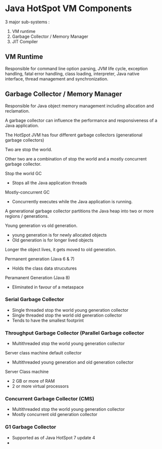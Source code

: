 # Java HotSpot VM Components #

3 major sub-systems :

1. VM runtime
2. Garbage Collector / Memory Manager
3. JIT Compiler


## VM Runtime ##

Responsible for command line option parsing, JVM life cycle, exception handling, fatal error handling, class loading, interpreter, Java native interface, thread management and synchronization.

## Garbage Collector / Memory Manager ##

Responsible for Java object memory management including allocation and reclamation.

A garbage collector can influence the performance and responsiveness of a Java application.

The HotSpot JVM has four different garbage collectors (generational garbage collectors)

Two are stop the world.

Other two are a combination of stop the world and a mostly concurrent garbage collector.

Stop the world GC

* Stops all the Java application threads

Mostly-concurrent GC

* Concurrently executes while the Java application is running.

A generational garbage collector partitions the Java heap into two or more regions / generations.


Young generation vs old generation.

* young generation is for newly allocated objects
* Old generation is for longer lived objects

Longer the object lives, it gets moved to old generation.


Permanent generation (Java 6 & 7)

* Holds the class data strucutures

Peramanent Generation (Java 8)

* Eliminated in favour of a metaspace



### Serial Garbage Collector  ###

* Single threaded stop the world young generation collector
* Single threaded stop the world old generation collector
* Tends to have the smallest footprint

### Throughput Garbage Collector (Parallel Garbage collector  ###

* Multithreaded stop the world young generation collector

Server class machine default collector

* Multithreaded young generation and old generation collector

Server Class machine

* 2 GB or more of RAM
* 2 or more virtual processors

### Concurrent Garbage Collector (CMS)  ###
* Multithreaded stop the world young generation collector
* Mostly concurrent old generation collector


### G1 Garbage Collector  ###

* Supported as of Java HotSpot 7 update 4
* 